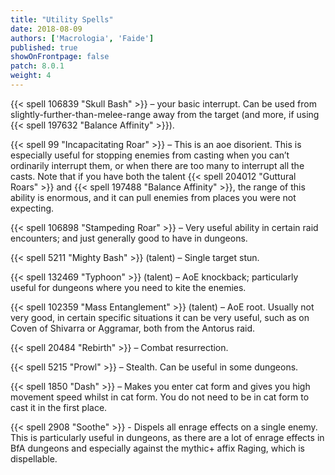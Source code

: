 ```yaml
---
title: "Utility Spells"
date: 2018-08-09
authors: ['Macrologia', 'Faide']
published: true
showOnFrontpage: false
patch: 8.0.1
weight: 4
---
```


{{< spell 106839 "Skull Bash" >}} – your basic interrupt. Can be used from slightly-further-than-melee-range away from the target (and more, if using {{< spell 197632 "Balance Affinity" >}}).

{{< spell 99 "Incapacitating Roar" >}} – This is an aoe disorient. This is especially useful for stopping enemies from casting when you can’t ordinarily interrupt them, or when there are too many to interrupt all the casts. Note that if you have both the talent {{< spell 204012 "Guttural Roars" >}} and {{< spell 197488 "Balance Affinity" >}}, the range of this ability is enormous, and it can pull enemies from places you were not expecting.

{{< spell 106898 "Stampeding Roar" >}} – Very useful ability in certain raid encounters; and just generally good to have in dungeons.

{{< spell 5211 "Mighty Bash" >}} (talent) – Single target stun.

{{< spell 132469 "Typhoon" >}} (talent) – AoE knockback; particularly useful for dungeons where you need to kite the enemies.

{{< spell 102359 "Mass Entanglement" >}} (talent) – AoE root. Usually not very good, in certain specific situations it can be very useful, such as on Coven of Shivarra or Aggramar, both from the Antorus raid.

{{< spell 20484 "Rebirth" >}} – Combat resurrection.

{{< spell 5215 "Prowl" >}} – Stealth. Can be useful in some dungeons.

{{< spell 1850 "Dash" >}} – Makes you enter cat form and gives you high movement speed whilst in cat form. You do not need to be in cat form to cast it in the first place.

{{< spell 2908 "Soothe" >}} - Dispels all enrage effects on a single enemy. This is particularly useful in dungeons, as there are a lot of enrage effects in BfA dungeons and especially against the mythic+ affix Raging, which is dispellable.

